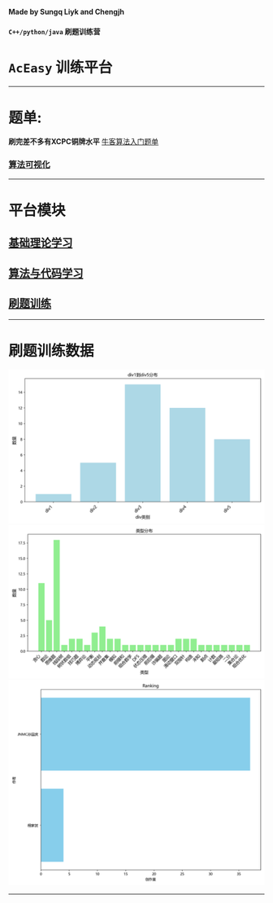 **Made by Sungq Liyk and Chengjh**

#### `C++/python/java` 刷题训练营

# **`AcEasy`** **训练平台**
---

# 题单:
**刷完差不多有XCPC铜牌水平**
[牛客算法入门题单](https://ac.nowcoder.com/discuss/817596)
### [算法可视化](https://www.cs.usfca.edu/~galles/visualization/Algorithms.html)

---


# 平台模块
## [基础理论学习](基础理论学习/README.md)
## [算法与代码学习](算法/README.md)
## [刷题训练](周赛补题/README.md)
---


# 刷题训练数据
![alt text](周赛补题/数据收集脚本/img/div_distribution.png)
![alt text](周赛补题/数据收集脚本/img/type_distribution.png)
![alt text](周赛补题/数据收集脚本/img/author_ranking.png)

---

